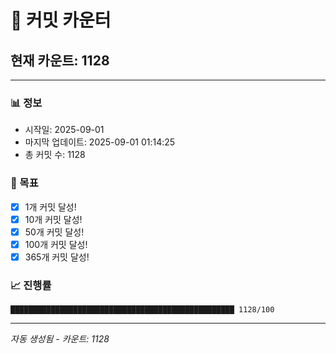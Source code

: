 # 🔢 커밋 카운터

## 현재 카운트: 1128

---

### 📊 정보
- 시작일: 2025-09-01
- 마지막 업데이트: 2025-09-01 01:14:25
- 총 커밋 수: 1128

### 🎯 목표
- [x] 1개 커밋 달성!
- [x] 10개 커밋 달성!
- [x] 50개 커밋 달성!
- [x] 100개 커밋 달성!
- [x] 365개 커밋 달성!

### 📈 진행률
```
██████████████████████████████████████████████████ 1128/100
```

---
*자동 생성됨 - 카운트: 1128*

